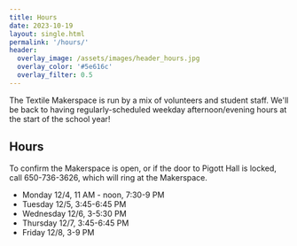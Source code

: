 ```yaml
---
title: Hours
date: 2023-10-19
layout: single.html
permalink: '/hours/'
header:
  overlay_image: /assets/images/header_hours.jpg
  overlay_color: '#5e616c'
  overlay_filter: 0.5
---
```


The Textile Makerspace is run by a mix of volunteers and student staff. We'll be back to having regularly-scheduled weekday afternoon/evening hours at the start of the school year!

## Hours

To confirm the Makerspace is open, or if the door to Pigott Hall is locked, call 650-736-3626, which will ring at the Makerspace.

- Monday 12/4, 11 AM - noon, 7:30-9 PM
- Tuesday 12/5, 3:45-6:45 PM
- Wednesday 12/6, 3-5:30 PM
- Thursday 12/7, 3:45-6:45 PM
- Friday 12/8, 3-9 PM
